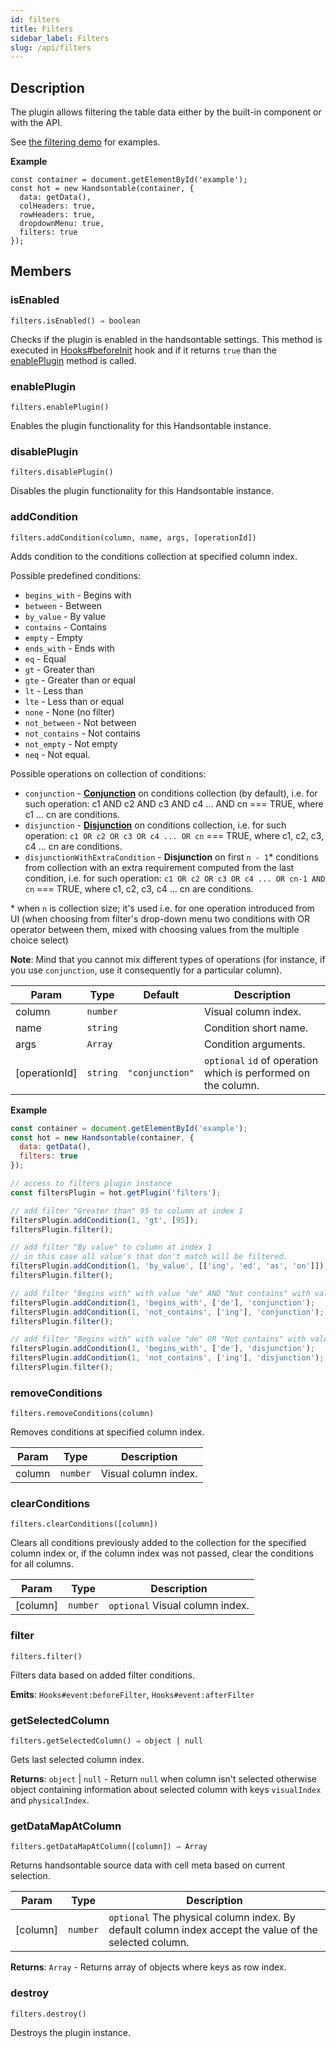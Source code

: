 ```yaml
---
id: filters
title: Filters
sidebar_label: Filters
slug: /api/filters
---
```

## Description


The plugin allows filtering the table data either by the built-in component or with the API.

See [the filtering demo](https://handsontable.com/docs/demo-filtering.html) for examples.


**Example**  
```
const container = document.getElementById('example');
const hot = new Handsontable(container, {
  data: getData(),
  colHeaders: true,
  rowHeaders: true,
  dropdownMenu: true,
  filters: true
});
```

## Members
### isEnabled
`filters.isEnabled() ⇒ boolean`

Checks if the plugin is enabled in the handsontable settings. This method is executed in [Hooks#beforeInit](Hooks#beforeInit)
hook and if it returns `true` than the [enablePlugin](#Filters+enablePlugin) method is called.



### enablePlugin
`filters.enablePlugin()`

Enables the plugin functionality for this Handsontable instance.



### disablePlugin
`filters.disablePlugin()`

Disables the plugin functionality for this Handsontable instance.



### addCondition
`filters.addCondition(column, name, args, [operationId])`

Adds condition to the conditions collection at specified column index.

Possible predefined conditions:
 * `begins_with` - Begins with
 * `between` - Between
 * `by_value` - By value
 * `contains` - Contains
 * `empty` - Empty
 * `ends_with` - Ends with
 * `eq` - Equal
 * `gt` - Greater than
 * `gte` - Greater than or equal
 * `lt` - Less than
 * `lte` - Less than or equal
 * `none` - None (no filter)
 * `not_between` - Not between
 * `not_contains` - Not contains
 * `not_empty` - Not empty
 * `neq` - Not equal.

Possible operations on collection of conditions:
 * `conjunction` - [**Conjunction**](https://en.wikipedia.org/wiki/Logical_conjunction) on conditions collection (by default), i.e. for such operation: c1 AND c2 AND c3 AND c4 ... AND cn === TRUE, where c1 ... cn are conditions.
 * `disjunction` - [**Disjunction**](https://en.wikipedia.org/wiki/Logical_disjunction) on conditions collection, i.e. for such operation: `c1 OR c2 OR c3 OR c4 ... OR cn` === TRUE, where c1, c2, c3, c4 ... cn are conditions.
 * `disjunctionWithExtraCondition` - **Disjunction** on first `n - 1`\* conditions from collection with an extra requirement computed from the last condition, i.e. for such operation: `c1 OR c2 OR c3 OR c4 ... OR cn-1 AND cn` === TRUE, where c1, c2, c3, c4 ... cn are conditions.

\* when `n` is collection size; it's used i.e. for one operation introduced from UI (when choosing from filter's drop-down menu two conditions with OR operator between them, mixed with choosing values from the multiple choice select)

**Note**: Mind that you cannot mix different types of operations (for instance, if you use `conjunction`, use it consequently for a particular column).


| Param | Type | Default | Description |
| --- | --- | --- | --- |
| column | <code>number</code> |  | Visual column index. |
| name | <code>string</code> |  | Condition short name. |
| args | <code>Array</code> |  | Condition arguments. |
| [operationId] | <code>string</code> | <code>&quot;conjunction&quot;</code> | `optional` `id` of operation which is performed on the column. |


**Example**  
```js
const container = document.getElementById('example');
const hot = new Handsontable(container, {
  data: getData(),
  filters: true
});

// access to filters plugin instance
const filtersPlugin = hot.getPlugin('filters');

// add filter "Greater than" 95 to column at index 1
filtersPlugin.addCondition(1, 'gt', [95]);
filtersPlugin.filter();

// add filter "By value" to column at index 1
// in this case all value's that don't match will be filtered.
filtersPlugin.addCondition(1, 'by_value', [['ing', 'ed', 'as', 'on']]);
filtersPlugin.filter();

// add filter "Begins with" with value "de" AND "Not contains" with value "ing"
filtersPlugin.addCondition(1, 'begins_with', ['de'], 'conjunction');
filtersPlugin.addCondition(1, 'not_contains', ['ing'], 'conjunction');
filtersPlugin.filter();

// add filter "Begins with" with value "de" OR "Not contains" with value "ing"
filtersPlugin.addCondition(1, 'begins_with', ['de'], 'disjunction');
filtersPlugin.addCondition(1, 'not_contains', ['ing'], 'disjunction');
filtersPlugin.filter();
```

### removeConditions
`filters.removeConditions(column)`

Removes conditions at specified column index.


| Param | Type | Description |
| --- | --- | --- |
| column | <code>number</code> | Visual column index. |



### clearConditions
`filters.clearConditions([column])`

Clears all conditions previously added to the collection for the specified column index or, if the column index
was not passed, clear the conditions for all columns.


| Param | Type | Description |
| --- | --- | --- |
| [column] | <code>number</code> | `optional` Visual column index. |



### filter
`filters.filter()`

Filters data based on added filter conditions.

**Emits**: <code>Hooks#event:beforeFilter</code>, <code>Hooks#event:afterFilter</code>  


### getSelectedColumn
`filters.getSelectedColumn() ⇒ object | null`

Gets last selected column index.


**Returns**: <code>object</code> \| <code>null</code> - Return `null` when column isn't selected otherwise
object containing information about selected column with keys `visualIndex` and `physicalIndex`.  

### getDataMapAtColumn
`filters.getDataMapAtColumn([column]) ⇒ Array`

Returns handsontable source data with cell meta based on current selection.


| Param | Type | Description |
| --- | --- | --- |
| [column] | <code>number</code> | `optional` The physical column index. By default column index accept the value of the selected column. |


**Returns**: <code>Array</code> - Returns array of objects where keys as row index.  

### destroy
`filters.destroy()`

Destroys the plugin instance.



